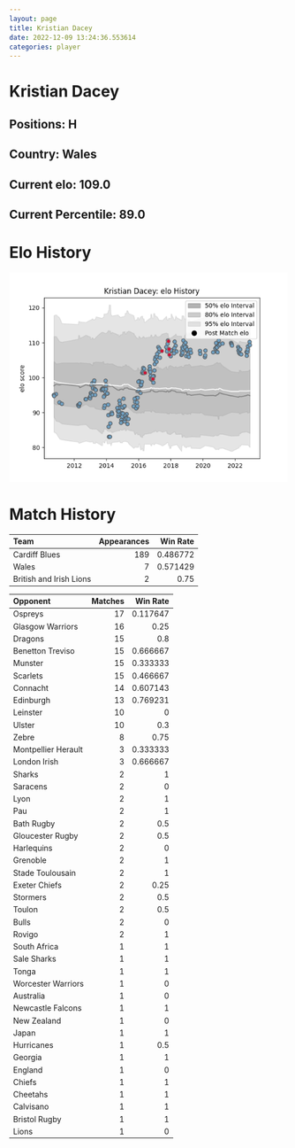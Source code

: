 ```yaml
---  
layout: page  
title: Kristian Dacey  
date: 2022-12-09 13:24:36.553614  
categories: player  
---
```

# Kristian Dacey

## Positions: H

## Country: Wales

## Current elo: 109.0

## Current Percentile: 89.0

# Elo History


![elo history](history_KristianDacey.png)
# Match History


| Team                    |   Appearances |   Win Rate |
|:------------------------|--------------:|-----------:|
| Cardiff Blues           |           189 |   0.486772 |
| Wales                   |             7 |   0.571429 |
| British and Irish Lions |             2 |   0.75     |

| Opponent            |   Matches |   Win Rate |
|:--------------------|----------:|-----------:|
| Ospreys             |        17 |   0.117647 |
| Glasgow Warriors    |        16 |   0.25     |
| Dragons             |        15 |   0.8      |
| Benetton Treviso    |        15 |   0.666667 |
| Munster             |        15 |   0.333333 |
| Scarlets            |        15 |   0.466667 |
| Connacht            |        14 |   0.607143 |
| Edinburgh           |        13 |   0.769231 |
| Leinster            |        10 |   0        |
| Ulster              |        10 |   0.3      |
| Zebre               |         8 |   0.75     |
| Montpellier Herault |         3 |   0.333333 |
| London Irish        |         3 |   0.666667 |
| Sharks              |         2 |   1        |
| Saracens            |         2 |   0        |
| Lyon                |         2 |   1        |
| Pau                 |         2 |   1        |
| Bath Rugby          |         2 |   0.5      |
| Gloucester Rugby    |         2 |   0.5      |
| Harlequins          |         2 |   0        |
| Grenoble            |         2 |   1        |
| Stade Toulousain    |         2 |   1        |
| Exeter Chiefs       |         2 |   0.25     |
| Stormers            |         2 |   0.5      |
| Toulon              |         2 |   0.5      |
| Bulls               |         2 |   0        |
| Rovigo              |         2 |   1        |
| South Africa        |         1 |   1        |
| Sale Sharks         |         1 |   1        |
| Tonga               |         1 |   1        |
| Worcester Warriors  |         1 |   0        |
| Australia           |         1 |   0        |
| Newcastle Falcons   |         1 |   1        |
| New Zealand         |         1 |   0        |
| Japan               |         1 |   1        |
| Hurricanes          |         1 |   0.5      |
| Georgia             |         1 |   1        |
| England             |         1 |   0        |
| Chiefs              |         1 |   1        |
| Cheetahs            |         1 |   1        |
| Calvisano           |         1 |   1        |
| Bristol Rugby       |         1 |   1        |
| Lions               |         1 |   0        |